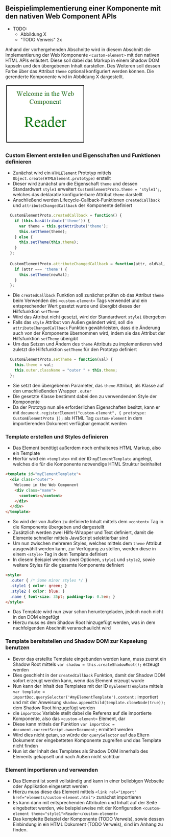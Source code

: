 ## Beispielimplementierung einer Komponente mit den nativen Web Component APIs

- TODO:
    - Abbildung X
    - "TODO Verweis" 2x

Anhand der vorhergehenden Abschnitte wird in diesem Abschnitt die Implementierung der Web Komponente `<custom-element>` mit den nativen HTML APIs erläutert. Diese soll dabei das Markup in einem Shadow DOM kapseln und den übergebenen Inhalt darstellen. Des Weiteren soll dessen Farbe über das Attribut `theme` optional konfiguriert werden können. Die gerenderte Komponente wird in Abbildung X dargestellt.

![Bild: Gerenderte Web Komponente mit nativen APIs](images/7-beispiel.jpg "Gerenderte Web Komponente mit nativen APIs")


### Custom Element erstellen und Eigenschaften und Funktionen definieren

- Zunächst wird ein `HTMLElement` Prototyp mittels `Object.create(HTMLElement.prototype)` erstellt
- Dieser wird zunächst um die Eigenschaft `theme` und dessen Standardwert `style1` erweitert `CustomElementProto.theme = 'style1';`, welches das deklarativ konfigurierbare Attribut `theme` darstellt
- Anschließend werden Lifecycle-Callback-Funktionen `createdCallback` und `attributeChangedCallback` der Komponente definiert

```javascript
  CustomElementProto.createdCallback = function() {
    if (this.hasAttribute('theme')) {
      var theme = this.getAttribute('theme');
      this.setTheme(theme);
    } else {
      this.setTheme(this.theme);
    }
  };

  CustomElementProto.attributeChangedCallback = function(attr, oldVal, newVal) {
    if (attr === 'theme') {
      this.setTheme(newVal);
    }
  };
```

- Die `createdCallback` Funktion soll zunächst prüfen ob das Attribut `theme` beim Verwenden des `<custom-element>` Tags verwendet und ein entsprechender Wert gesetzt wurde und übergibt dieses der Hilfsfunktion `setTheme`
- Wird das Attribut nicht gesetzt, wird der Standardwert `style1` übergeben
- Falls das `style` Attribut von Außen geändert wird, soll die `attributeChangedCallback` Funktion gewährleisten, dass die Änderung auch von der Komponente übernommen wird, indem sie das Attribut der Hilfsfunktion `setTheme` übergibt
- Um das Setzen und Ändern des `theme` Attributs zu implementieren wird zuletzt die Hilfsfunktion `setTheme` für den Prototyp definiert

```javascript
  CustomElementProto.setTheme = function(val) {
    this.theme = val;
    this.outer.className = "outer " + this.theme;
  };
```

- Sie setzt den übergebenen Parameter, das `theme` Attribut, als Klasse auf den umschließenden Wrapper `.outer`
- Die gesetzte Klasse bestimmt dabei den zu verwendenden Style der Komponente
- Da der Prototyp nun alle erforderlichen Eigenschaften besitzt, kann er mit `document.registerElement("custom-element", { prototype: CustomElementProto });` als HTML Tag `custom-element` in dem importierenden Dokument verfügbar gemacht werden


### Template erstellen und Styles definieren

- Das Element benötigt außerdem noch enthaltenes HTML Markup, also ein Template
- Hierfür wird ein `<template>` mit der ID `myElementTemplate` angelegt, welches die für die Komponente notwendige HTML Struktur beinhaltet

```html
<template id="myElementTemplate">
  <div class="outer">
    Welcome in the Web Component
    <div class="name">
      <content></content>
    </div>
  </div>
</template>
```

- So wird der von Außen zu definierte Inhalt mittels dem `<content>` Tag in die Komponente übergeben und dargestellt
- Zusätzlich werden zwei Hilfs-Wrapper und Text definiert, damit die Elemente schneller mittels JavaScript selektierbar sind
- Um nun zwischen mehreren Styles, welches mittels dem `theme` Attribut ausgewählt werden kann, zur Verfügung zu stellen, werden diese in einem `<style>` Tag in dem Template definiert
- In diesem Beispiel werden zwei Optionen, `style1` und `style2`, sowie weitere Styles für die gesamte Komponente definiert

```html
<style>
  .outer { /* Some minor styles */ }
  .style1 { color: green; }
  .style2 { color: blue; }
  .name { font-size: 35pt; padding-top: 0.5em; }
</style>
```

- Das Template wird nun zwar schon heruntergeladen, jedoch noch nicht in den DOM eingefügt
- Hierzu muss es dem Shadow Root hinzugefügt werden, was in dem nachfolgenden Abschnitt veranschaulicht wird


### Template bereitstellen und Shadow DOM zur Kapselung benutzen

- Bevor das erstellte Template eingebunden werden kann, muss zuerst ein Shadow Root mittels `var shadow = this.createShadowRoot();` erzeugt werden
- Dies geschieht in der `createdCallback` Funktion, damit der Shadow DOM sofort erzeugt werden kann, wenn das Element erzeugt wurde
- Nun kann der Inhalt des Templates mit der ID `myElementTemplate` mittels `var template = importDoc.querySelector('#myElementTemplate').content;` importiert und mit der Anweisung `shadow.appendChild(template.cloneNode(true));` dem Shadow Root hinzugefügt werden
- die `importDoc` Variable stellt dabei die Referenz auf die importierte Komponente, also das `<custom-element>` Element, dar
- Diese kann mittels der Funktion `var importDoc = document.currentScript.ownerDocument;` ermittelt werden
- Wird dies nicht getan, so würde der `querySelector` auf das Eltern Dokument der eingebetteten Komponente zugreifen und das Template nicht finden
- Nun ist der Inhalt des Templates als Shadow DOM innerhalb des Elements gekapselt und nach Außen nicht sichtbar


### Element importieren und verwenden

- Das Element ist somit vollständig und kann in einer beliebigen Webseite oder Applikation eingesetzt werden
- Hierzu muss diese das Element mittels `<link rel="import" href="elements/custom-element.html">` zunächst importieren
- Es kann dann mit entsprechenden Attributen und Inhalt auf der Seite eingebettet werden, wie beispielsweise mit der Konfiguration `<custom-element theme="style1">Reader</custom-element>`
- Das komplette Beispiel der Komponente (TODO Verweis), sowie dessen Einbindung in ein HTML Dokument (TODO Verweis), sind im Anhang zu finden.

